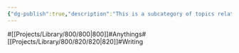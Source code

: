 ```yaml
---
{"dg-publish":true,"description":"This is a subcategory of topics related to writing that can be about anything. The main purpose of this category is to archive articles that don't exist here and have been published on other platforms, such as LinkedIn.","permalink":"/projects/library/800/820/820/","dgPassFrontmatter":true,"noteIcon":"0","created":"2024-04-29T17:34:31.527+09:00","updated":"2024-04-30T09:35:47.623+09:00"}
---
```


#[[Projects/Library/800/800\|800]]#Anythings#[[Projects/Library/800/820/820\|820]]#Writing